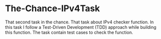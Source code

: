 # The-Chance-IPv4Task
That second task in the chance.
That task about IPv4 checker function.
In this task I follow a Test-Driven Development (TDD) approach while building this function.
The task contain test cases to check the function.
